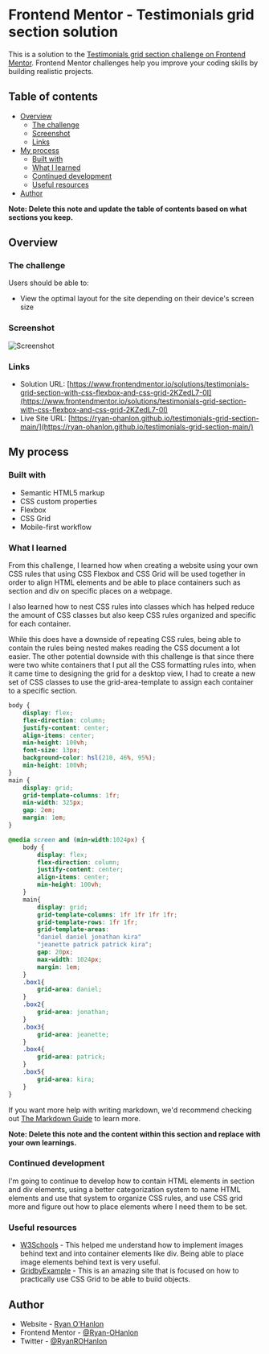# Frontend Mentor - Testimonials grid section solution

This is a solution to the [Testimonials grid section challenge on Frontend Mentor](https://www.frontendmentor.io/challenges/testimonials-grid-section-Nnw6J7Un7). Frontend Mentor challenges help you improve your coding skills by building realistic projects. 

## Table of contents

- [Overview](#overview)
  - [The challenge](#the-challenge)
  - [Screenshot](#screenshot)
  - [Links](#links)
- [My process](#my-process)
  - [Built with](#built-with)
  - [What I learned](#what-i-learned)
  - [Continued development](#continued-development)
  - [Useful resources](#useful-resources)
- [Author](#author)

**Note: Delete this note and update the table of contents based on what sections you keep.**

## Overview

### The challenge

Users should be able to:

- View the optimal layout for the site depending on their device's screen size

### Screenshot

![Screenshot](./screenshot.jpg)

### Links

- Solution URL: [https://www.frontendmentor.io/solutions/testimonials-grid-section-with-css-flexbox-and-css-grid-2KZedL7-0I](https://www.frontendmentor.io/solutions/testimonials-grid-section-with-css-flexbox-and-css-grid-2KZedL7-0I)
- Live Site URL: [https://ryan-ohanlon.github.io/testimonials-grid-section-main/](https://ryan-ohanlon.github.io/testimonials-grid-section-main/)

## My process

### Built with

- Semantic HTML5 markup
- CSS custom properties
- Flexbox
- CSS Grid
- Mobile-first workflow

### What I learned

From this challenge, I learned how when creating a website using your own CSS rules that using CSS Flexbox and CSS Grid will be used together in order to align HTML elements and be able to place containers such as section and div on specific places on a webpage.

I also learned how to nest CSS rules into classes which has helped reduce the amount of CSS classes but also keep CSS rules organized and specific for each container. 

While this does have a downside of repeating CSS rules, being able to contain the rules being nested makes reading the CSS document a lot easier. The other potential downside with this challenge is that since there were two white containers that I put all the CSS formatting rules into, when it came time to designing the grid for a desktop view, I had to create a new set of CSS classes to use the grid-area-template to assign each container to a specific section.

```css
body {
    display: flex;
    flex-direction: column;
    justify-content: center;
    align-items: center;
    min-height: 100vh;
    font-size: 13px;
    background-color: hsl(210, 46%, 95%);
    min-height: 100vh;
}
main {
    display: grid;
    grid-template-columns: 1fr;
    min-width: 325px;
    gap: 2em;
    margin: 1em;
}
```

```css
@media screen and (min-width:1024px) {
    body {
        display: flex;
        flex-direction: column;
        justify-content: center;
        align-items: center;
        min-height: 100vh;
    }
    main{
        display: grid;
        grid-template-columns: 1fr 1fr 1fr 1fr;
        grid-template-rows: 1fr 1fr;
        grid-template-areas: 
        "daniel daniel jonathan kira"
        "jeanette patrick patrick kira";
        gap: 20px;
        max-width: 1024px;
        margin: 1em;
    }
    .box1{
        grid-area: daniel;
    }
    .box2{
        grid-area: jonathan;
    }
    .box3{
        grid-area: jeanette;
    }
    .box4{
        grid-area: patrick;
    }
    .box5{
        grid-area: kira;
    }
}
```

If you want more help with writing markdown, we'd recommend checking out [The Markdown Guide](https://www.markdownguide.org/) to learn more.

**Note: Delete this note and the content within this section and replace with your own learnings.**

### Continued development

I'm going to continue to develop how to contain HTML elements in section and div elements, using a better categorization system to name HTML elements and use that system to organize CSS rules, and use CSS grid more and figure out how to place elements where I need them to be set.


### Useful resources

- [W3Schools](https://www.w3schools.com/html/html_images_background.asp) - This helped me understand how to implement images behind text and into container elements like div. Being able to place image elements behind text is very useful.
- [GridbyExample](https://gridbyexample.com/examples/) - This is an amazing site that is focused on how to practically use CSS Grid to be able to build objects.

## Author

- Website - [Ryan O'Hanlon](https://ryan-ohanlon.github.io/)
- Frontend Mentor - [@Ryan-OHanlon](https://www.frontendmentor.io/profile/Ryan-OHanlon)
- Twitter - [@RyanROHanlon](https://x.com/RyanROHanlon)

